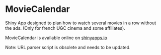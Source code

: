 MovieCalendar
=============

Shiny App designed to plan how to watch several movies in a row without the ads.
(Only for french UGC cinema and some affiliates).

MovieCalendar is available online on [shinyapps.io](https://coeos.shinyapps.io/MovieCalendar)

Note: URL parser script is obsolete and needs to be updated.
